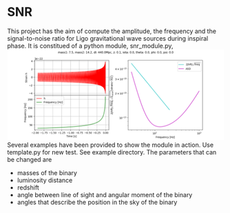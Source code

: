 # SNR
This project has the aim of compute the amplitude, the frequency and the signal-to-noise ratio for Ligo gravitational wave sources during inspiral phase.
It is constitued of a python module, snr_module.py, 
![GW151226](/images/gw151226.png)
Several examples have been provided to show the module in action. Use template.py for new test. See example directory.
The parameters that can be changed are 
- masses of the binary
- luminosity distance
- redshift 
- angle between line of sight and angular moment of the binary
- angles that describe the position in the sky of the binary
